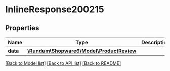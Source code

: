 # InlineResponse200215

## Properties
Name | Type | Description | Notes
------------ | ------------- | ------------- | -------------
**data** | [**\Rundum\Shopware6\Model\ProductReview**](ProductReview.md) |  | [optional] 

[[Back to Model list]](../../README.md#documentation-for-models) [[Back to API list]](../../README.md#documentation-for-api-endpoints) [[Back to README]](../../README.md)

